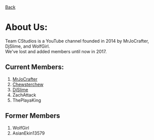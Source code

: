 [Back](javascript:history.back())

# About Us:

Team CStudios is a YouTube channel founded in 2014 by MrJoCrafter, DjSlime, and WolfGirl.<br>
We've lost and added members until now in 2017.<br>

## Current Members:

1) [MrJoCrafter](http://wiki.teamcstudios.pro/characters/mrjocrafter)<br>
2) [Chewsterchew](http://wiki.teamcstudios.pro/characters/chewlekitten)<br>
3) [DjSlime](http://wiki.teamcstudios.pro/characters/djslime)<br>
4) ZachAttack<br>
5) ThePlayaKing

## Former Members

1) WolfGirl<br>
2) AsianEkin13579

